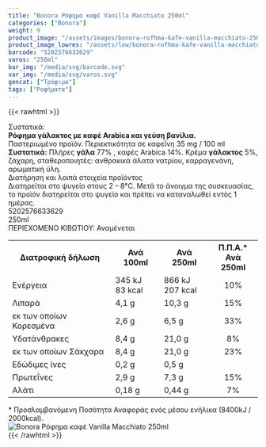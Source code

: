 ```yaml
---
title: "Bonora Ρόφημα καφέ Vanilla Macchiato 250ml"
categories: ["Bonora"]
weight: 9
product_image: "/assets/images/bonora-rofhma-kafe-vanilla-macchiato-250ml.jpg"
product_image_lowres: "/assets/low/bonora-rofhma-kafe-vanilla-macchiato-250ml.jpg"
barcode: "5202576633629"
varos: "250ml"
bar_img: "/media/svg/barcode.svg"
var_img: "/media/svg/varos.svg"
gencat: ["Τρόφιμα"]
tags: ["Ροφήματα"]
---
```

{{< rawhtml >}}

<div class="sload116"><div class="product"><div id="sistatika">Συστατικά:</div><div class="alltext"><strong>Ρόφηµα γάλακτος µε καφέ Αrabica και γεύση βανίλια.</strong><br>Παστεριωµένο προϊόν. Περιεκτικότητα σε καφεΐνη 35 mg / 100 ml<br><strong>Συστατικά:</strong> Πλήρες <strong>γάλα</strong> 77% , καφές Arabica 14%. Κρέµα <strong>γάλακτος</strong> 5%, ζάχαρη, σταθεροποιητές: ανθρακικά άλατα νατρίου, καρραγενάνη, αρωµατική ύλη.</div><div id="loipa">Διατήρηση και λοιπά στοιχεία προϊόντος</div><div class="alltext">Διατηρείται στο ψυγείο στους 2 – 8°C. Μετά το άνοιγµα της συσκευασίας, το προϊόν διατηρείται στο ψυγείο και πρέπει να καταναλωθεί εντός 1 ηµέρας.</div><div id="barcode"><div id="barimage1"></div><span id="bartext">5202576633629</span></div><div id="varos"><div id="varosimage1"></div><span id="varostext">250ml</span></div><div id="kivotio">ΠΕΡΙΕΧΟΜΕΝΟ ΚΙΒΩΤΙΟΥ: Αναμένεται</div><div><div class="tabout"><table id="diatable"><tbody><tr><th>Διατροφική δήλωση</th><th>Ανά 100ml</th><th>Ανά 250ml</th><th>Π.Π.Α.*<br>Ανά 250ml</th></tr><tr><td class="texr2">Ενέργεια</td><td class="texr">345 kJ<br>83 kcal</td><td class="texr">866 kJ<br>207 kcal</td><td class="texr" style="text-align:center">10%</td></tr><tr><td class="texr2">Λιπαρά</td><td class="texr">4,1 g</td><td class="texr">10,3 g</td><td class="texr" style="text-align:center">15%</td></tr><tr><td class="gray">εκ των οποίων Κορεσμένα</td><td class="gray2">2,6 g</td><td class="gray2">6,5 g</td><td class="gray2" style="text-align:center">33%</td></tr><tr><td class="texr2">Yδατάνθρακες</td><td class="texr">8,4 g</td><td class="texr">21,0 g</td><td class="texr" style="text-align:center">8%</td></tr><tr><td class="gray">εκ των οποίων Σάκχαρα</td><td class="gray2">8,4 g</td><td class="gray2">21,0 g</td><td class="gray2" style="text-align:center">23%</td></tr><tr><td class="texr2">Εδώδιµες ίνες</td><td class="texr">0,2 g</td><td class="texr">0,5 g</td><td class="texr" style="text-align:center">&nbsp;</td></tr><tr><td class="texr2">Πρωτεΐνες</td><td class="texr">2,9 g</td><td class="texr">7,3 g</td><td class="texr" style="text-align:center">15%</td></tr><tr><td class="texr2">Αλάτι</td><td class="texr">0,18 g</td><td class="texr">0,44 g</td><td class="texr" style="text-align:center">7%</td></tr></tbody></table></div></div><div class="alltext">* Προσλαμβανόμενη Ποσότητα Αναφοράς ενός μέσου ενήλικα (8400kJ / 2000kcal).</div><div class="pimg"><img alt="Bonora Ρόφημα καφέ Vanilla Macchiato 250ml" title="Bonora Ρόφημα καφέ Vanilla Macchiato 250ml" src="/assets/images/bonora-rofhma-kafe-vanilla-macchiato-250ml.jpg"></div></div></div>
{{< /rawhtml >}}


